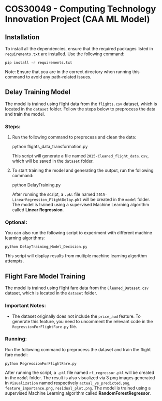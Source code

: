 # COS30049 - Computing Technology Innovation Project (CAA ML Model)

## Installation

To install all the dependencies, ensure that the required packages listed in `requirements.txt` are installed. Use the following command:

    pip install -r requirements.txt

Note: Ensure that you are in the correct directory when running this command to avoid any path-related issues.

## Delay Training Model

The model is trained using flight data from the `flights.csv` dataset, which is located in the `dataset` folder. Follow the steps below to preprocess the data and train the model.

### Steps:

1. Run the following command to preprocess and clean the data:

    python flights_data_transformation.py

   This script will generate a file named `2015-Cleaned_flight_data.csv`, which will be saved in the `dataset` folder.

2. To start training the model and generating the output, run the following command:

    python DelayTraining.py

   After running the script, a `.pkl` file named `2015-LinearRegression_FlightDelay.pkl` will be created in the `model` folder. The model is trained using a supervised Machine Learning algorithm called **Linear Regression**.

### Optional:
You can also run the following script to experiment with different machine learning algorithms:

    python DelayTraining_Model_Decision.py

This script will display results from multiple machine learning algorithm attempts.

## Flight Fare Model Training

The model is trained using flight fare data from the `Cleaned_Dataset.csv` dataset, which is located in the `dataset` folder.

### Important Notes:
- The dataset originally does not include the `price_aud` feature. To generate this feature, you need to uncomment the relevant code in the `RegressionForFlightFare.py` file.

### Running:
Run the following command to preprocess the dataset and train the flight fare model:
    
    python RegressionForFlightFare.py

After running the script, a `.pkl` file named `rf_regressor.pkl` will be created in the `model` folder. The result is also visualized via 3 png images generated in `Visualization` named respectively `actual_vs_predicted.png`, `feature_importance.png`, `residual_plot.png`. The model is trained using a supervised Machine Learning algorithm called **RandomForestRegressor**.


